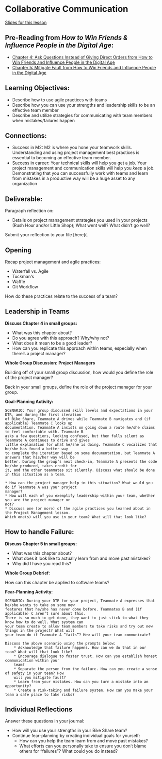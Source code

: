 # Collaborative Communication

[Slides for this lesson](https://docs.google.com/presentation/d/1C9FxYMAnfQU1O2XmK4xDlhqnRWwkjqOswAjUI3mJtZk/edit?usp=sharing)

## Pre-Reading from *How to Win Friends & Influence People in the Digital Age*:

* [Chapter 4: Ask Questions Instead of Giving Direct Orders from How to Win Friends and Influence People in the Digital Age](https://github.com/turingschool/career-development-curriculum/blob/master/files/Chapter%204%20Ask%20Questions%20Instead%20of%20Giving%20Direct%20Orders.pdf)
* [Chapter 5: Mitigate Fault from How to Win Friends and Influence People in the Digital Age](https://github.com/turingschool/career-development-curriculum/blob/master/files/Chapter%205%20Mitigate%20Fault.pdf)

## Learning Objectives:

* Describe how to use agile practices with teams
* Describe how you can use your strengths and leadership skills to be an effective team member
* Describe and utilize strategies for communicating with team members when mistakes/failures happen

## Connections:
* Success in M2: M2 is where you hone your teamwork skills. Understanding and using project management best practices is essential to becoming an effective team member.
* Success in career: Your technical skills will help you get a job. Your project management and communication skills will help you *keep* a job. Demonstrating that you can successfully work with teams and learn from mistakes in a productive way will be a huge asset to any organization

## Deliverable:
Paragraph reflection on:

* Details on project management strategies you used in your projects (Rush Hour and/or Little Shop); What went well? What didn’t go well?

Submit your reflection to your file [here](. 

## Opening
Recap project management and agile practices:

* Waterfall vs. Agile
* Tuckman's
* Waffle
* Git Workflow

How do these practices relate to the success of a team?

## Leadership in Teams
**Discuss Chapter 4 in small groups:**

* What was this chapter about?
* Do you agree with this approach? Why/why not?
* What does it mean to be a good leader?
* How can you replicate this approach within teams, especially when there’s a project manager?

**Whole Group Discussion: Project Managers**

Building off of your small group discussion, how would you define the role of the project manager?

Back in your small groups, define the role of the project manager for your group. 

**Goal-Planning Activity:**

	SCENARIO: Your group discussed skill levels and expectations in your DTR, and during the first iteration 
	of Bike Share, Teammate A drives while Teammate B navigates and (if applicable) Teammate C looks up 
	documentation. Teammate A insists on going down a route he/she claims to feel comfortable with. Teammate B 
	asks a few questions, looking confused, but then falls silent as Teammate A continues to drive and gives 
	little explanation for what he/she is doing. Teammate C vocalizes that he/she has found a better way 
	to complete the iteration based on some documentation, but Teammate A answers that his/her way will be 
	better. During the group’s next check-in, Teammate A presents the code he/she produced, takes credit for 
	it, and the other teammates sit silently. Discuss what should be done in this situation as a team. 
	
	* How can the project manager help in this situation? What would you do if Teammate A was your project 
	manager?
	* How will each of you exemplify leadership within your team, whether you are the project manager or 
	not?
	* Discuss one (or more) of the agile practices you learned about in the Project Management lesson. 
	Which one(s) will you use in your team? What will that look like?

## How to handle Failure:
**Discuss Chapter 5 in small groups:**

* What was this chapter about?
* What does it look like to actually learn from and move past mistakes?
* Why did I have you read this?

**Whole Group Debrief:**

How can this chapter be applied to software teams?

**Fear-Planning Activity:**

	SCENARIO: During your DTR for your project, Teammate A expresses that he/she wants to take on some new 
	features that he/she has never done before. Teammates B and (if applicable) C aren’t sure about this. 
	There is so much to get done, they want to just stick to what they know how to do well. What system can 
	your team create to allow team members to take risks and try out new things in the project? What will 
	your team do if Teammate A “fails”? How will your team communicate?
	
	Discuss the above scenario using the prompts below:
		* Acknowledge that failure happens. How can we do that in our team? What will that look like?
		* Encourage dialogue to foster trust. How can you establish honest communication within your 
		team?
		* Separate the person from the failure. How can you create a sense of safety in your team? How 
		will you mitigate fault?
		* Learn from your mistakes. How can you turn a mistake into an opportunity?
		* Create a risk-taking and failure system. How can you make your team a safe place to take risks?

## Individual Reflections
Answer these questions in your journal:

* How will you use your strengths in your Bike Share team?
* Continue fear-planning by creating individual goals for yourself:
	* How can you help the team learn from and move past mistakes?
	* What efforts can you personally take to ensure you don’t blame others for “failures”? What could you do instead?

